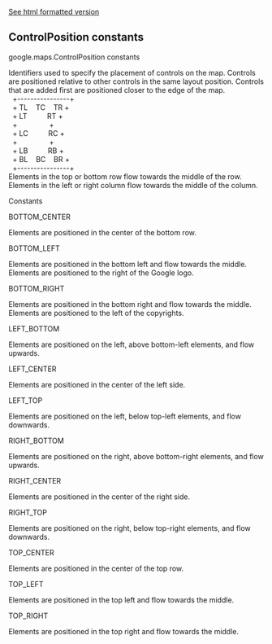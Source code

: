 [See html formatted version](https://huasofoundries.github.io/google-maps-documentation/ControlPosition.html)


ControlPosition constants
-------------------------

google.maps.ControlPosition constants

Identifiers used to specify the placement of controls on the map. Controls are positioned relative to other controls in the same layout position. Controls that are added first are positioned closer to the edge of the map.  
  +----------------+  
  + TL    TC    TR +  
  + LT          RT +  
  +                +  
  + LC          RC +  
  +                +  
  + LB          RB +  
  + BL    BC    BR +  
  +----------------+  
Elements in the top or bottom row flow towards the middle of the row. Elements in the left or right column flow towards the middle of the column.

Constants

BOTTOM\_CENTER

Elements are positioned in the center of the bottom row.

BOTTOM\_LEFT

Elements are positioned in the bottom left and flow towards the middle. Elements are positioned to the right of the Google logo.

BOTTOM\_RIGHT

Elements are positioned in the bottom right and flow towards the middle. Elements are positioned to the left of the copyrights.

LEFT\_BOTTOM

Elements are positioned on the left, above bottom-left elements, and flow upwards.

LEFT\_CENTER

Elements are positioned in the center of the left side.

LEFT\_TOP

Elements are positioned on the left, below top-left elements, and flow downwards.

RIGHT\_BOTTOM

Elements are positioned on the right, above bottom-right elements, and flow upwards.

RIGHT\_CENTER

Elements are positioned in the center of the right side.

RIGHT\_TOP

Elements are positioned on the right, below top-right elements, and flow downwards.

TOP\_CENTER

Elements are positioned in the center of the top row.

TOP\_LEFT

Elements are positioned in the top left and flow towards the middle.

TOP\_RIGHT

Elements are positioned in the top right and flow towards the middle.